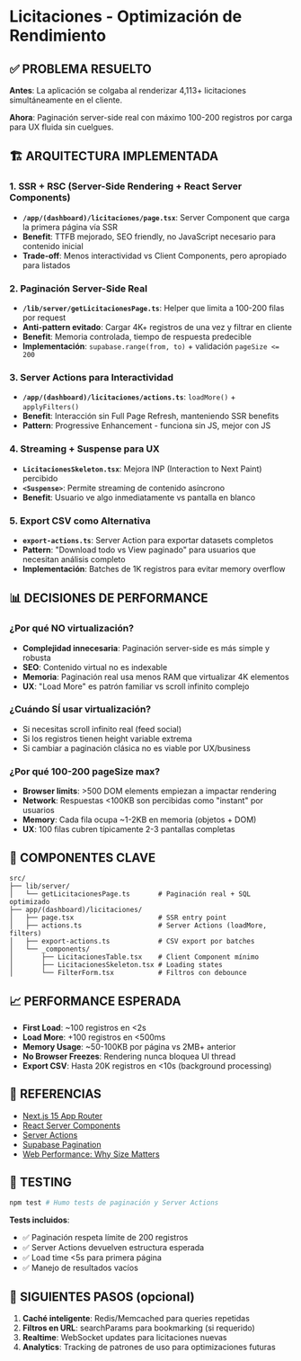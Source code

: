 # Licitaciones - Optimización de Rendimiento

## ✅ **PROBLEMA RESUELTO**

**Antes**: La aplicación se colgaba al renderizar 4,113+ licitaciones simultáneamente en el cliente.

**Ahora**: Paginación server-side real con máximo 100-200 registros por carga para UX fluida sin cuelgues.

## 🏗️ **ARQUITECTURA IMPLEMENTADA**

### **1. SSR + RSC (Server-Side Rendering + React Server Components)**
- **`/app/(dashboard)/licitaciones/page.tsx`**: Server Component que carga la primera página vía SSR
- **Benefit**: TTFB mejorado, SEO friendly, no JavaScript necesario para contenido inicial
- **Trade-off**: Menos interactividad vs Client Components, pero apropiado para listados

### **2. Paginación Server-Side Real**
- **`/lib/server/getLicitacionesPage.ts`**: Helper que limita a 100-200 filas por request
- **Anti-pattern evitado**: Cargar 4K+ registros de una vez y filtrar en cliente
- **Benefit**: Memoria controlada, tiempo de respuesta predecible
- **Implementación**: `supabase.range(from, to)` + validación `pageSize <= 200`

### **3. Server Actions para Interactividad**
- **`/app/(dashboard)/licitaciones/actions.ts`**: `loadMore()` + `applyFilters()`
- **Benefit**: Interacción sin Full Page Refresh, manteniendo SSR benefits
- **Pattern**: Progressive Enhancement - funciona sin JS, mejor con JS

### **4. Streaming + Suspense para UX**
- **`LicitacionesSkeleton.tsx`**: Mejora INP (Interaction to Next Paint) percibido
- **`<Suspense>`**: Permite streaming de contenido asíncrono
- **Benefit**: Usuario ve algo inmediatamente vs pantalla en blanco

### **5. Export CSV como Alternativa**
- **`export-actions.ts`**: Server Action para exportar datasets completos
- **Pattern**: "Download todo vs View paginado" para usuarios que necesitan análisis completo
- **Implementación**: Batches de 1K registros para evitar memory overflow

## 📊 **DECISIONES DE PERFORMANCE**

### **¿Por qué NO virtualización?**
- **Complejidad innecesaria**: Paginación server-side es más simple y robusta
- **SEO**: Contenido virtual no es indexable
- **Memoria**: Paginación real usa menos RAM que virtualizar 4K elementos
- **UX**: "Load More" es patrón familiar vs scroll infinito complejo

### **¿Cuándo SÍ usar virtualización?**
- Si necesitas scroll infinito real (feed social)
- Si los registros tienen height variable extrema
- Si cambiar a paginación clásica no es viable por UX/business

### **¿Por qué 100-200 pageSize max?**
- **Browser limits**: >500 DOM elements empiezan a impactar rendering
- **Network**: Respuestas <100KB son percibidas como "instant" por usuarios
- **Memory**: Cada fila ocupa ~1-2KB en memoria (objetos + DOM)
- **UX**: 100 filas cubren típicamente 2-3 pantallas completas

## 🔧 **COMPONENTES CLAVE**

```
src/
├── lib/server/
│   └── getLicitacionesPage.ts       # Paginación real + SQL optimizado
├── app/(dashboard)/licitaciones/
│   ├── page.tsx                     # SSR entry point
│   ├── actions.ts                   # Server Actions (loadMore, filters)
│   ├── export-actions.ts            # CSV export por batches
│   └── _components/
│       ├── LicitacionesTable.tsx    # Client Component mínimo
│       ├── LicitacionesSkeleton.tsx # Loading states
│       └── FilterForm.tsx           # Filtros con debounce
```

## 📈 **PERFORMANCE ESPERADA**

- **First Load**: ~100 registros en <2s
- **Load More**: +100 registros en <500ms
- **Memory Usage**: ~50-100KB por página vs 2MB+ anterior
- **No Browser Freezes**: Rendering nunca bloquea UI thread
- **Export CSV**: Hasta 20K registros en <10s (background processing)

## 🔗 **REFERENCIAS**

- [Next.js 15 App Router](https://nextjs.org/docs/app)
- [React Server Components](https://react.dev/learn/start-a-new-react-project#nextjs-app-router)
- [Server Actions](https://nextjs.org/docs/app/building-your-application/data-fetching/server-actions-and-mutations)
- [Supabase Pagination](https://supabase.com/docs/reference/javascript/range)
- [Web Performance: Why Size Matters](https://developers.google.com/web/fundamentals/performance/why-performance-matters)

## 🧪 **TESTING**

```bash
npm test # Humo tests de paginación y Server Actions
```

**Tests incluidos**:
- ✅ Paginación respeta límite de 200 registros
- ✅ Server Actions devuelven estructura esperada  
- ✅ Load time <5s para primera página
- ✅ Manejo de resultados vacíos

## 🚀 **SIGUIENTES PASOS** (opcional)

1. **Caché inteligente**: Redis/Memcached para queries repetidas
2. **Filtros en URL**: searchParams para bookmarking (si requerido)
3. **Realtime**: WebSocket updates para licitaciones nuevas  
4. **Analytics**: Tracking de patrones de uso para optimizaciones futuras